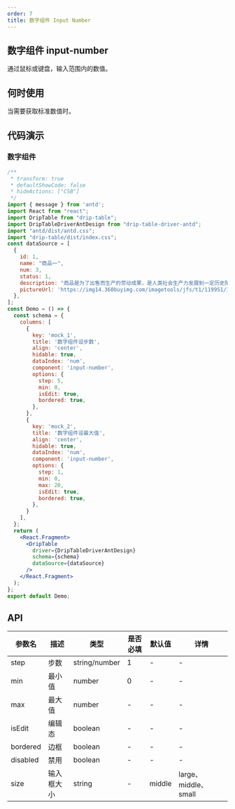 ```yaml
---
order: 7
title: 数字组件 Input Number
---
```


## 数字组件 input-number

通过鼠标或键盘，输入范围内的数值。

## 何时使用
当需要获取标准数值时。

## 代码演示

### 数字组件
```jsx
/**
 * transform: true
 * defaultShowCode: false
 * hideActions: ["CSB"]
 */
import { message } from 'antd';
import React from "react";
import DripTable from "drip-table";
import DripTableDriverAntDesign from "drip-table-driver-antd";
import "antd/dist/antd.css";
import "drip-table/dist/index.css";
const dataSource = [
  {
    id: 1,
    name: "商品一",
    num: 3,
    status: 1,
    description: "商品是为了出售而生产的劳动成果，是人类社会生产力发展到一定历史阶段的产物，是用于交换的劳动产品。",
    pictureUrl: 'https://img14.360buyimg.com/imagetools/jfs/t1/119951/14/21336/15771/6218427eE68f8f468/e0647b9b7507755d.png',
  },
];
const Demo = () => {
  const schema = {
    columns: [
      {
        key: 'mock_1',
        title: '数字组件设步数',
        align: 'center',
        hidable: true,
        dataIndex: 'num',
        component: 'input-number',
        options: {
          step: 5,
          min: 0,
          isEdit: true,
          bordered: true,
        },
      },
      {
        key: 'mock_2',
        title: '数字组件设最大值',
        align: 'center',
        hidable: true,
        dataIndex: 'num',
        component: 'input-number',
        options: {
          step: 1,
          min: 0,
          max: 20,
          isEdit: true,
          bordered: true,
        },
      }
    ],
  };
  return (
    <React.Fragment>
      <DripTable
        driver={DripTableDriverAntDesign}
        schema={schema}
        dataSource={dataSource}
      />
    </React.Fragment>
  );
};
export default Demo;
```

## API

| 参数名 | 描述 | 类型 | 是否必填 | 默认值 | 详情 |
| ----- | ---- | ---- | ------ | ---- | ---- |
| step | 步数 | string/number | 1 | - | - |
| min | 最小值 | number | 0 | - | - |
| max | 最大值 | number | - | - | - |
| isEdit | 编辑态 | boolean | - | - | - |
| bordered | 边框 | boolean | - | - | - |
| disabled | 禁用 | boolean | - | - | - |
| size | 输入框大小 | string | - | middle | large、middle、small |
